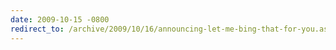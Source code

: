 ```yaml
---
date: 2009-10-15 -0800
redirect_to: /archive/2009/10/16/announcing-let-me-bing-that-for-you.aspx/
---
```

